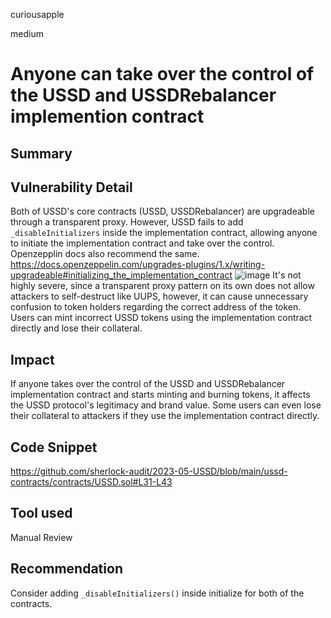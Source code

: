 curiousapple

medium

# Anyone can take over the control of the USSD and USSDRebalancer implemention contract

## Summary

## Vulnerability Detail
Both of USSD's core contracts (USSD, USSDRebalancer) are upgradeable through a transparent proxy.
However, USSD fails to add `_disableInitializers` inside the implementation contract, allowing anyone to initiate the implementation contract and take over the control.
Openzepplin docs also recommend the same. 
https://docs.openzeppelin.com/upgrades-plugins/1.x/writing-upgradeable#initializing_the_implementation_contract
![image](https://github.com/sherlock-audit/2023-05-USSD-abhishekvispute/assets/46760063/f67f1f08-80a0-4a3a-8aac-51b3493b6fa9)
It's not highly severe, since a transparent proxy pattern on its own does not allow attackers to self-destruct like UUPS, however, it can cause unnecessary confusion to token holders regarding the correct address of the token.
Users can mint incorrect USSD tokens using the implementation contract directly and lose their collateral. 

## Impact
If anyone takes over the control of the USSD and USSDRebalancer implementation contract and starts minting and burning tokens, it affects the USSD protocol's legitimacy and brand value.
Some users can even lose their collateral to attackers if they use the implementation contract directly.
 
## Code Snippet
https://github.com/sherlock-audit/2023-05-USSD/blob/main/ussd-contracts/contracts/USSD.sol#L31-L43

## Tool used

Manual Review

## Recommendation
Consider adding `_disableInitializers()` inside initialize for both of the contracts.